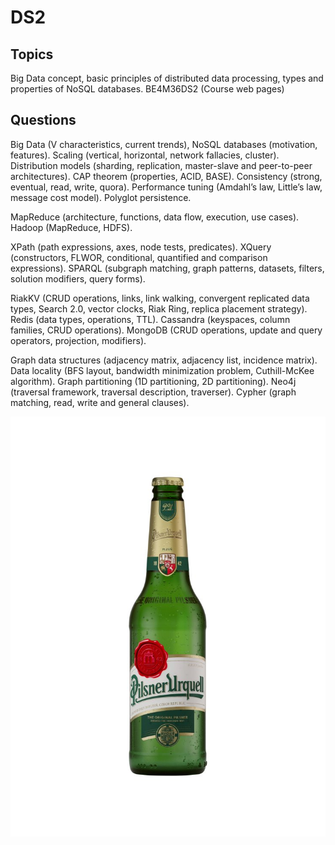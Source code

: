 # DS2

## Topics
Big Data concept, basic principles of distributed data processing, types and properties of
NoSQL databases. BE4M36DS2 (Course web pages)

## Questions
Big Data (V characteristics, current trends), NoSQL databases (motivation, features). Scaling (vertical, horizontal, network fallacies, cluster). Distribution models (sharding, replication, master-slave and peer-to-peer architectures). CAP theorem (properties, ACID, BASE). Consistency (strong, eventual, read, write, quora). Performance tuning (Amdahl’s law, Little’s law, message cost model). Polyglot persistence.

MapReduce (architecture, functions, data flow, execution, use cases). Hadoop (MapReduce, HDFS).

XPath (path expressions, axes, node tests, predicates). XQuery (constructors, FLWOR, conditional, quantified and comparison expressions). SPARQL (subgraph matching, graph patterns, datasets, filters, solution modifiers, query forms).

RiakKV (CRUD operations, links, link walking, convergent replicated data types, Search 2.0, vector clocks, Riak Ring, replica placement strategy). Redis (data types, operations, TTL). Cassandra (keyspaces, column families, CRUD operations). MongoDB (CRUD operations,
update and query operators, projection, modifiers).

Graph data structures (adjacency matrix, adjacency list, incidence matrix). Data locality (BFS layout, bandwidth minimization problem, Cuthill-McKee algorithm). Graph partitioning (1D partitioning, 2D partitioning). Neo4j (traversal framework, traversal description, traverser). Cypher (graph matching, read, write and general clauses).

!["pevo"](pevo.jpg "Pevo")